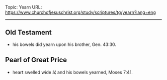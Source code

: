 Topic: Yearn
URL: https://www.churchofjesuschrist.org/study/scriptures/tg/yearn?lang=eng

---

## Old Testament

- his bowels did yearn upon his brother, Gen. 43:30.

## Pearl of Great Price

- heart swelled wide â¦ and his bowels yearned, Moses 7:41.

